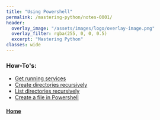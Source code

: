 ```yaml
---
title: "Using Powershell"
permalink: /mastering-python/notes-0001/
header:
  overlay_image: "/assets/images/logo/overlay-image.png"
  overlay_filter: rgba(255, 0, 0, 0.5)
  excerpt: "Mastering Python"
classes: wide
---
```


### How-To's:

* [Get running services](/mastering-python/how-to-0001/)
* [Create directories recursively](/mastering-python/how-to-0002/)
* [List directories recursively](/mastering-python/how-to-0003/)
* [Create a file in Powershell](/mastering-python/how-to-0004/)

#### [Home](/mastering-python/)
